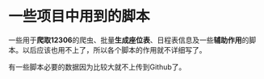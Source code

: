 # 一些项目中用到的脚本

一些用于**爬取12306**的爬虫、批量**生成座位表**、日程表信息及一些**辅助作用**的脚本。以后应该也用不上了，所以各个脚本的作用就不详细写了。

有一些脚本必要的数据因为比较大就不上传到Github了。

